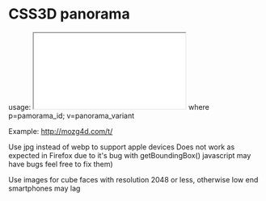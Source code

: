 # CSS3D panorama

usage: <iframe src="p.htm?p=1&v=2" allowfullscreen></iframe>
where p=pamorama_id; v=panorama_variant

Example: http://mozg4d.com/t/

Use jpg instead of webp to support apple devices
Does not work as expected in Firefox due to it's bug with getBoundingBox()
javascript may have bugs feel free to fix them)

Use images for cube faces with resolution 2048 or less, otherwise low end smartphones may lag

